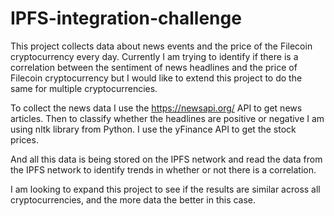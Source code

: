 # IPFS-integration-challenge


This project collects data about news events and the price of the Filecoin cryptocurrency every day. Currently I am trying to identify if there is a correlation between the sentiment of news headlines and the price of Filecoin cryptocurrency but I would like to extend this project to do the same for multiple cryptocurrencies.

To collect the news data I use the https://newsapi.org/ API to get news articles. Then to classify whether the headlines are positive or negative I am using nltk library from Python. I use the yFinance API to get the stock prices.

And all this data is being stored on the IPFS network and read the data from the IPFS network to identify trends in whether or not there is a correlation.

I am looking to expand this project to see if the results are similar across all cryptocurrencies, and the more data the better in this case.
